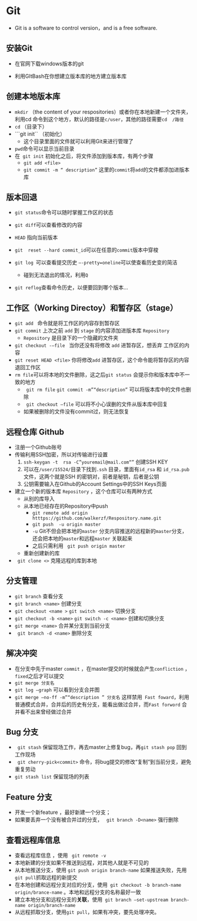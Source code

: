 # Git

* Git is a software to control version，and is a free software.

## 安装Git

* 在官网下载windows版本的git

* 利用GItBash​在你想建立版本库的地方建立版本库
  

## 创建本地版本库

  * ```mkdir```  （the content of your respositories）或者你在本地新建一个文件夹，利用cd 命令到这个地方，默认的路径是```c/user```，其他的路径需要```cd  /路径```
  * ```cd``` （目录下）
  * ```git init`` （初始化） 
      * 这个目录里面的文件就可以利用Git来进行管理了
  * ```pwd```命令可以显示当前目录
* 在``` git init``` 初始化之后，将文件添加到版本库，有两个步骤
  * ```git add <file>```
  * ```git commit -m “ description”```   这里的```commit```将```add```的文件都添加进版本库



## 版本回退

* ```git status```命令可以随时掌握工作区的状态
* ```git diff```可以查看修改的内容
* ```HEAD``` 指向当前版本 
* ```git  reset --hard commit_id```可以在任意的```commit```版本中穿梭
* ```git log ```可以查看提交历史 ```–-pretty=oneline```可以使查看历史变的简洁    
  * 碰到无法退出的情况，利用```Q```

* ```git reflog```查看命令历史，以便要回到哪个版本…
## 工作区（Working Directoy）和暂存区（stage）

* ```git add ``` 命令就是将工作区的内容存到暂存区
* ```git commit``` 上次之前 ```add``` 到 ```stage``` 的内容添加进版本库 ```Repository```
  * ```Repository``` 是目录下的一个隐藏的文件夹
* ```git checkout -–file ```   当你还没有将修改 ```add``` 进暂存区，想丢弃 工作区的内容
* ```git reset HEAD <file>``` 你将修改```add``` 进暂存区，这个命令能将暂存区的内容退回工作区
* ```rm file```可以将本地的文件删除，这之后```git status``` 会提示你和版本库中不一致的地方
  * ``` git rm file```  ```git commit -m”“description”``` 可以将版本库中的文件也删除
  * ``` git checkout –file``` 可以将不小心误删的文件从版本库中回复
  * 如果被删除的文件没有commit过，则无法恢复



## 远程仓库 Github

* 注册一个Github账号
* 传输利用SSH加密，所以对传输进行设置
  1. ```ssh-keygan -t  rsa -C”youremail@mail.com“”``` 创建SSH KEY
  2. 可以在```/user/15524/```目录下找到```.ssh``` 目录，里面有```id_rsa``` 和 ```id_rsa.pub```文件，这两个就是SSH 的密钥对，前者是秘钥，后者是公钥
  3. 公钥需要输入在Github的Account Settings中的SSH Keys页面
* 建立一个新的版本库  ```Repository``` ，这个仓库可以有两种方式
  * 从别的库导入
  * 从本地已经存在的Repository中push
    * ```git remote add origin htttps://github.com/walkerzf/Respository.name.git```
    * ``git push  -u origin master``
    * ```-u``` Git不但会把本地的```master``` 分支内容推送的远程新的```master```分支，还会把本地的```master```和远程```master``` 关联起来
    * 之后只需利用 ``` git push origin master```
  * 重新创建新的库
* ``` git clone <>``` 克隆远程的库到本地



## 分支管理

* ```git branch``` 查看分支
* ```git branch <name>``` 创建分支
* ```git checkout <name >``` ```git switch <name>``` 切换分支
* ```git checkout -b <name>```  ```git switch -c <name>``` 创建和切换分支
* ```git merge <name>``` 合并某分支到当前分支
* ``` git branch -d <name>``` 删除分支



## 解决冲突

* 在分支中先于master ```commit``` ，在master提交的时候就会产生```confliction``` ，```fixed```之后才可以提交
* ```git merge 分支名```
* ```git log –graph``` 可以看到分支合并图
* ``` git merge –no-ff -m”“description ” 分支名 ``` 这样禁用``` Fast foward```，利用普通模式合并，合并后的历史有分支，能看出做过合并，而```Fast forword``` 合并看不出来曾经做过合并



## Bug 分支

* ``` git stash``` 保留现场工作，再去master上修复bug，再``` git stash pop ``` 回到工作现场
* ``` git cherry-pick<commit>``` 命令，将bug提交的修改“复制”到当前分支，避免重复劳动 
* ```git stash list``` 保留现场的列表



## Feature 分支

* 开发一个新feature ，最好新建一个分支；
* 如果要丢弃一个没有被合并过的分支， ``` git branch -D<name>``` 强行删除



## 查看远程库信息

* 查看远程库信息 ，使用 ``` git remote -v```
* 本地新建的分支如果不推送到远程，对其他人就是不可见的
* 从本地推送分支，使用 ```git push origin branch-name``` 如果推送失败，先用 ```git pull```抓取远程的新提交
* 在本地创建和远程分支对应的分支，使用``` git checkout -b branch-name origin/brance-name``` 。本地和远程分支的名称最好一致
* 建立本地分支和远程分支的**关联**，使用``` git branch –set-upstream branch-name origin/branch-name```
* 从远程抓取分支，使用```git pull```，如果有冲突，要先处理冲突。





